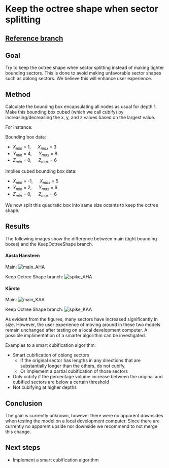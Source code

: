 # Keep the octree shape when sector splitting

## [Reference branch](https://github.com/equinor/rvmsharp/commits/Spike/KeepOctreeShape)

## Goal

Try to keep the octree shape when sector splitting instead of making tighter bounding sectors. 
This is done to avoid making unfavorable sector shapes such as oblong sectors.
We believe this will enhance user experience.

## Method
Calculate the bounding box encapsulating all nodes as usual for depth 1. Make this bounding box cubed (which we call cubify) by increasing/decreasing the x, y, and z values based on the
largest value.

For instance:

Bounding box data:

- $X_{min}$ = 1, &emsp; $X_{max}$ = 3
- $Y_{min}$ = 4, &emsp; $Y_{max}$ = 8
- $Z_{min}$ = 0, &emsp; $Z_{max}$ = 6

Implies cubed bounding box data:

- $X_{min}$ = -1, &emsp; $X_{max}$ = 5
- $Y_{min}$ = 2,  &emsp; $Y_{max}$ = 6
- $Z_{min}$ = 0,  &emsp; $Z_{max}$ = 6

We now split this quadratic box into same size octants to keep the octree shape.

## Results
The following images show the difference between main (tight bounding boxes) and the KeepOctreeShape branch.

#### Aasta Hansteen
Main:
![main_AHA](https://github.com/equinor/rvmsharp/assets/141636529/829a618d-d181-4c5f-a76a-f67f7f516393)

Keep Octree Shape branch:
![spike_AHA](https://github.com/equinor/rvmsharp/assets/141636529/9fdd2ee9-3d02-4640-9ce1-c8cf3af81a42)


#### Kårstø
Main:
![main_KAA](https://github.com/equinor/rvmsharp/assets/141636529/79e3b73e-bb71-4d1e-99fb-d36544508be9)

Keep Octree Shape branch:
![spike_KAA](https://github.com/equinor/rvmsharp/assets/141636529/3262ef52-c3f0-4c70-b0ba-f67069cf9ee6)

As evident from the figures, many sectors have increased significantly in size.
However, the user experience of moving around in these two models remain unchanged after testing on a local development computer.
A possible implimentation of a smarter algorithm can be investigated.

Examples to a smart cubification algorithm:
- Smart cubification of oblong sectors
  - If the original sector has lengths in any directions that are substantially longer than the others, do not cubify,
  - Or implement a partial cubification of those sectors
- Only cubify if the percentage volume increase between the original and cubified sectors are below a certain threshold
- Not cubifying at higher depths

## Conclusion
The gain is currently unknown, however there were no apparent downsides when testing the model on a local development computer.
Since there are currently no apparent upside nor downside we recommend to not merge this change.

## Next steps
- Implement a smart cubification algorithm


